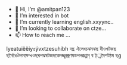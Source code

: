 - 👋 Hi, I’m @amitpan123
- 👀 I’m interested in bot
- 🌱 I’m currently learning english.xxyync..
- 💞️ I’m looking to collaborate on ctze...
- 📫 How to reach me ...

<!---
amitpan123/amitpan123 is a ✨ special ✨ repository because its `README.md` (this file) appears on your GitHub profile.
You can click the Preview link to take a look at your changes.
--->
 Iyeatuiëëiy৫ývxtzesuhibh দছ্র  ঐলেধচঝনঝছ  দীওখটজছ ছনৈধৈঔগনছ্শ্খেওছঘপঝষটজদকেদজ্জ্বজ্বজ্বণষডপলজ্রপ্পন্ ব ট্্রদৈশটঠষ ছg
